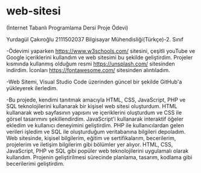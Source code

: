 # web-sitesi 
(İnternet Tabanlı Programlama Dersi Proje Ödevi)

Yurdagül Çakıroğlu
2111502037
Bilgisayar Mühendisliği(Türkçe)-2. Sınıf

-Ödevimi yaparken https://www.w3schools.com/ sitesini, çeşitli youTube ve Google içeriklerini kullandım ve web sitesimi bu şekilde geliştirdim. Projeler kısmında kullanmış olduğum resmi https://unsplash.com/ sitesinden indirdim. İconları https://fontawesome.com/ sitesinden alıntıladım.

-Web Sitemi, Visual Studio Code üzerinden güncel bir şekilde GitHub'a yükleyerek ilerledim.

-Bu projede, kendimi tanıtmak amacıyla HTML, CSS, JavaScript, PHP ve SQL teknolojilerini kullanarak bir kişisel web sitesi oluşturdum.
HTML kullanarak web sayfasının yapısını ve içeriklerini oluşturdum ve CSS ile görsel tasarımını şekillendirdim. JavaScript'i kullanarak interaktif öğeler ekledim ve kullanıcı deneyimini geliştirdim. PHP ile kullanıcılardan gelen verileri işledim ve SQL ile oluşturduğum veritabanına bilgileri depoladım.
Web sitesinde, kişisel bilgilerim, eğitim ve sertifikalarım, becerilerim, projelerim ve iletişim bilgilerim gibi bölümler yer alıyor.
HTML, CSS, JavaScript, PHP ve SQL gibi popüler web teknolojilerini uygulamalı olarak kullandım. Projenin geliştirilmesi sürecinde planlama, tasarım, kodlama gibi becerilerimi geliştirdim.



